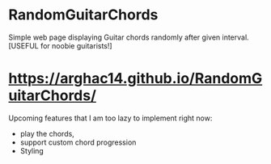 # RandomGuitarChords
Simple web page displaying Guitar chords randomly after given interval. [USEFUL for noobie guitarists!]

<h1><a href="https://arghac14.github.io/RandomGuitarChords/">https://arghac14.github.io/RandomGuitarChords/</a></h1>

Upcoming features that I am too lazy to implement right now:

- play the chords,
- support custom chord progression
- Styling
